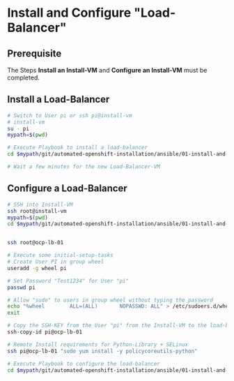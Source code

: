 # Install and Configure "Load-Balancer"

## Prerequisite

The Steps **Install an Install-VM** and **Configure an Install-VM** must be completed.



## Install a Load-Balancer

```bash
# Switch to User pi or ssh pi@install-vm
# install-vm
su - pi
mypath=$(pwd)

# Execute Playbook to install a load-balancer
cd $mypath/git/automated-openshift-installation/ansible/01-install-and-configure-load-balancer-vm/ && ansible-playbook 01-playbook-install-load-balancer-vm.yaml

# Wait a few minutes for the new Load-Balancer-VM
```



## Configure a Load-Balancer

```bash
# SSH into Install-VM
ssh root@install-vm
mypath=$(pwd)
cd $mypath/git/automated-openshift-installation/ansible/01-install-and-configure-load-balancer-vm && ansible-playbook 02-playbook-configure-load-balancer-vm.yaml


ssh root@ocp-lb-01

# Execute some initial-setup-tasks
# Create User PI in group wheel
useradd -g wheel pi

# Set Password "Test1234" for User "pi"
passwd pi

# Allow "sudo" to users in group wheel without typing the password
echo "%wheel        ALL=(ALL)       NOPASSWD: ALL" > /etc/sudoers.d/wheel
exit

# Copy the SSH-KEY from the User "pi" from the Install-VM to the load-balancer
ssh-copy-id pi@ocp-lb-01

# Remote Install requirements for Python-Library + SELinux
ssh pi@ocp-lb-01 "sudo yum install -y policycoreutils-python"

# Execute Playbook to configure the load-balancer
cd $mypath/git/automated-openshift-installation/ansible/01-install-and-configure-load-balancer-vm/ && ansible-playbook 02-playbook-configure-load-balancer-vm.yaml -k
```

